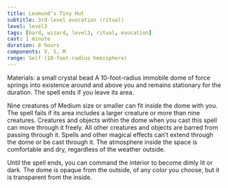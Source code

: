 ```yaml
---
title: Leomund’s Tiny Hut
subtitle: 3rd-level evocation (ritual)
level: level3
tags: [bard, wizard, level3, ritual, evocation]
cast: 1 minute
duration: 8 hours
components: V, S, M
range: Self (10-foot-radius hemisphere)
---
```

Materials: a small crystal bead
A 10-foot-radius immobile dome of force springs into existence around and above you and remains stationary for the duration. The spell ends if you leave its area.

Nine creatures of Medium size or smaller can fit inside the dome with you. The spell fails if its area includes a larger creature or more than nine creatures. Creatures and objects within the dome when you cast this spell can move through it freely. All other creatures and objects are barred from passing through it. Spells and other magical effects can’t extend through the dome or be cast through it. The atmosphere inside the space is comfortable and dry, regardless of the weather outside.

Until the spell ends, you can command the interior to become dimly lit or dark. The dome is opaque from the outside, of any color you choose, but it is transparent from the inside.